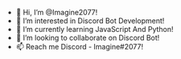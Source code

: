 - 👋 Hi, I’m @Imagine2077!
- 👀 I’m interested in Discord Bot Development!
- 🌱 I’m currently learning JavaScript And Python!
- 💞️ I’m looking to collaborate on Discord Bot!
- 📫 Reach me Discord - Imagine#2077!

<!---
Imagine2077/Imagine2077 is a ✨ special ✨ repository because its `README.md` (this file) appears on your GitHub profile.
You can click the Preview link to take a look at your changes.
--->
